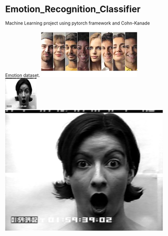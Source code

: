 # Emotion_Recognition_Classifier
Machine Learning project using pytorch framework and Cohn-Kanade Emotion dataset.
![alt text](https://github.com/dorozco101/Emotion_Recognition_Classifier/blob/master/faces.jpg)
<img src="https://github.com/dorozco101/Emotion_Recognition_Classifier/blob/master/faces.png" width="100" height="100">
![](https://github.com/dorozco101/Emotion_Recognition_Classifier/blob/master/faces.png)
